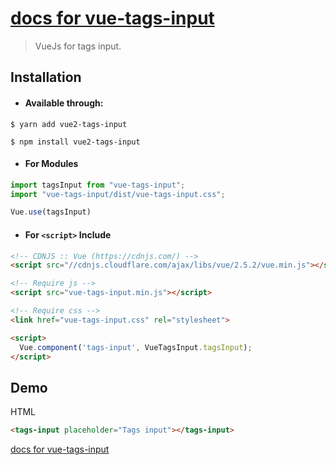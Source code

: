 # [docs for vue-tags-input](https://gurudin.github.io/vue-tags-input/)

> VueJs for tags input.

## Installation

- #### Available through:
``` shell
$ yarn add vue2-tags-input
```

``` shell
$ npm install vue2-tags-input
```

- #### For Modules
``` js
import tagsInput from "vue-tags-input";
import "vue-tags-input/dist/vue-tags-input.css";

Vue.use(tagsInput)
```

- #### For ```<script>``` Include
``` html
<!-- CDNJS :: Vue (https://cdnjs.com/) -->
<script src="//cdnjs.cloudflare.com/ajax/libs/vue/2.5.2/vue.min.js"></script>

<!-- Require js -->
<script src="vue-tags-input.min.js"></script>

<!-- Require css -->
<link href="vue-tags-input.css" rel="stylesheet">

<script>
  Vue.component('tags-input', VueTagsInput.tagsInput);
</script>
```

## Demo
HTML
``` html
<tags-input placeholder="Tags input"></tags-input>
```
[docs for vue-tags-input](https://gurudin.github.io/vue-tags-input/)
